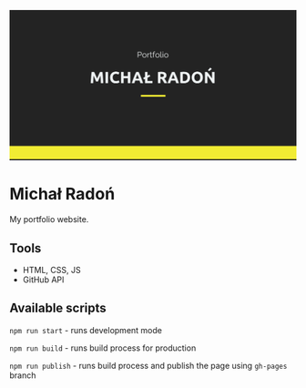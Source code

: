 ![cover](https://github.com/MichalRadon/MichalRadon.github.io/blob/source/public/img/og-mr.png)

# Michał Radoń 

My portfolio website.

## Tools

- HTML, CSS, JS
- GitHub API

## Available scripts

`npm run start` - runs development mode

`npm run build` - runs build process for production

`npm run publish` - runs build process and publish the page using `gh-pages` branch

